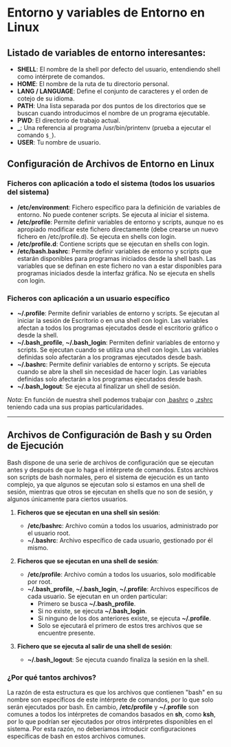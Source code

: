 # Entorno y variables de Entorno en Linux

## Listado de variables de entorno interesantes:

- **SHELL**: El nombre de la shell por defecto del usuario, entendiendo shell como intérprete de comandos.
- **HOME**: El nombre de la ruta de tu directorio personal.
- **LANG / LANGUAGE**: Define el conjunto de caracteres y el orden de cotejo de su idioma.
- **PATH**: Una lista separada por dos puntos de los directorios que se buscan cuando introducimos el nombre de un programa ejecutable.
- **PWD**: El directorio de trabajo actual.
- **\_**: Una referencia al programa /usr/bin/printenv (prueba a ejecutar el comando `$_`).
- **USER**: Tu nombre de usuario.

## Configuración de Archivos de Entorno en Linux

### Ficheros con aplicación a todo el sistema (todos los usuarios del sistema)

- **/etc/environment**: Fichero específico para la definición de variables de entorno. No puede contener scripts. Se ejecuta al iniciar el sistema.
- **/etc/profile**: Permite definir variables de entorno y scripts, aunque no es apropiado modificar este fichero directamente (debe crearse un nuevo fichero en /etc/profile.d). Se ejecuta en shells con login.
- **/etc/profile.d**: Contiene scripts que se ejecutan en shells con login.
- **/etc/bash.bashrc**: Permite definir variables de entorno y scripts que estarán disponibles para programas iniciados desde la shell bash. Las variables que se definan en este fichero no van a estar disponibles para programas iniciados desde la interfaz gráfica. No se ejecuta en shells con login.

### Ficheros con aplicación a un usuario específico

- **~/.profile**: Permite definir variables de entorno y scripts. Se ejecutan al iniciar la sesión de Escritorio o en una shell con login. Las variables afectan a todos los programas ejecutados desde el escritorio gráfico o desde la shell.
- **~/.bash_profile**, **~/.bash_login**: Permiten definir variables de entorno y scripts. Se ejecutan cuando se utiliza una shell con login. Las variables definidas solo afectarán a los programas ejecutados desde bash.
- **~/.bashrc**: Permite definir variables de entorno y scripts. Se ejecuta cuando se abre la shell sin necesidad de hacer login. Las variables definidas solo afectarán a los programas ejecutados desde bash.
- **~/.bash_logout**: Se ejecuta al finalizar un shell de sesión.

_*Nota*_: En función de nuestra shell podemos trabajar con [.bashrc](https://www.compuhoy.com/que-es-bashrc-en-linux/) o [.zshrc](https://respontodo.com/que-es-zsh-y-por-que-deberia-usarlo-en-lugar-de-bash/) teniendo cada una sus propias particularidades.

---

## Archivos de Configuración de Bash y su Orden de Ejecución

Bash dispone de una serie de archivos de configuración que se ejecutan antes y después de que lo haga el intérprete de comandos. Estos archivos son scripts de bash normales, pero el sistema de ejecución es un tanto complejo, ya que algunos se ejecutan solo si estamos en una shell de sesión, mientras que otros se ejecutan en shells que no son de sesión, y algunos únicamente para ciertos usuarios.

1. **Ficheros que se ejecutan en una shell sin sesión**:
   - **/etc/bashrc**: Archivo común a todos los usuarios, administrado por el usuario root.
   - **~/.bashrc**: Archivo específico de cada usuario, gestionado por él mismo.

2. **Ficheros que se ejecutan en una shell de sesión**:
   - **/etc/profile**: Archivo común a todos los usuarios, solo modificable por root.
   - **~/.bash_profile**, **~/.bash_login**, **~/.profile**: Archivos específicos de cada usuario. Se ejecutan en un orden particular:
     - Primero se busca **~/.bash_profile**.
     - Si no existe, se ejecuta **~/.bash_login**.
     - Si ninguno de los dos anteriores existe, se ejecuta **~/.profile**.
     - Solo se ejecutará el primero de estos tres archivos que se encuentre presente.

3. **Fichero que se ejecuta al salir de una shell de sesión**:
   - **~/.bash_logout**: Se ejecuta cuando finaliza la sesión en la shell.

### ¿Por qué tantos archivos?

La razón de esta estructura es que los archivos que contienen "bash" en su nombre son específicos de este intérprete de comandos, por lo que solo serán ejecutados por bash. En cambio, **/etc/profile** y **~/.profile** son comunes a todos los intérpretes de comandos basados en **sh**, como **ksh**, por lo que podrían ser ejecutados por otros intérpretes disponibles en el sistema. Por esta razón, no deberíamos introducir configuraciones específicas de bash en estos archivos comunes.

